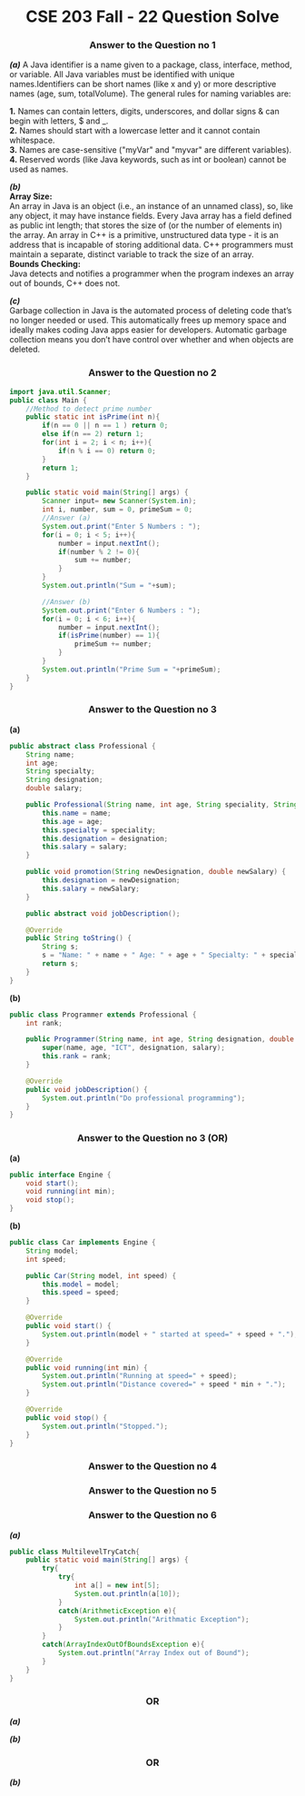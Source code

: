 <h1 style="text-align:center;">CSE 203 Fall - 22 Question Solve</h1>  

<h3 style="text-align:center;">Answer to the Question no 1</h3>  

***(a)***   A Java identifier is a name given to a package, class, interface, method, or variable.
All Java variables must be identified with unique names.Identifiers can be short names (like x and y) or more descriptive names (age, sum, totalVolume).
The general rules for naming variables are:

**1.** Names can contain letters, digits, underscores, and dollar signs & can begin with letters, $ and _.  
**2.** Names should start with a lowercase letter and it cannot contain whitespace.   
**3.** Names are case-sensitive ("myVar" and "myvar" are different variables).  
**4.** Reserved words (like Java keywords, such as int or boolean) cannot be used as names.  

***(b)***  
**Array Size:**  
An array in Java is an object (i.e., an instance of an unnamed class), so, like any object, it may have instance fields. Every Java array has a field defined as public int length; that stores the size of (or the number of elements in) the array. An array in C++ is a primitive, unstructured data type - it is an address that is incapable of storing additional data. C++ programmers must maintain a separate, distinct variable to track the size of an array.  
**Bounds Checking:**  
Java detects and notifies a programmer when the program indexes an array out of bounds, C++ does not.   

***(c)***  
Garbage collection in Java is the automated process of deleting code that’s no longer needed or used. This automatically frees up memory space and ideally makes coding Java apps easier for developers. Automatic garbage collection means you don’t have control over whether and when objects are deleted.   


<h3 style="text-align:center;">Answer to the Question no 2</h3>  

```java
import java.util.Scanner;
public class Main {
    //Method to detect prime number
    public static int isPrime(int n){
        if(n == 0 || n == 1 ) return 0;
        else if(n == 2) return 1;
        for(int i = 2; i < n; i++){
            if(n % i == 0) return 0;
        }
        return 1;
    }

    public static void main(String[] args) {
        Scanner input= new Scanner(System.in);
        int i, number, sum = 0, primeSum = 0;
        //Answer (a)
        System.out.print("Enter 5 Numbers : ");
        for(i = 0; i < 5; i++){
            number = input.nextInt();
            if(number % 2 != 0){
                sum += number;
            }
        }
        System.out.println("Sum = "+sum);

        //Answer (b)
        System.out.print("Enter 6 Numbers : ");
        for(i = 0; i < 6; i++){
            number = input.nextInt();
            if(isPrime(number) == 1){
                primeSum += number;
            }
        }
        System.out.println("Prime Sum = "+primeSum);
    }
}

```

<h3 style="text-align:center;">Answer to the Question no 3</h3>  

**(a)**
```java
public abstract class Professional {
    String name;
    int age;
    String specialty;
    String designation;
    double salary;

    public Professional(String name, int age, String speciality, String designation, double salary) {
        this.name = name;
        this.age = age;
        this.specialty = speciality;
        this.designation = designation;
        this.salary = salary;
    }

    public void promotion(String newDesignation, double newSalary) {
        this.designation = newDesignation;
        this.salary = newSalary;
    }

    public abstract void jobDescription();

    @Override
    public String toString() {
        String s;
        s = "Name: " + name + " Age: " + age + " Specialty: " + specialty;
        return s;
    }
}
```
**(b)**  
```java
public class Programmer extends Professional {
    int rank;

    public Programmer(String name, int age, String designation, double salary, int rank) {
        super(name, age, "ICT", designation, salary);
        this.rank = rank;
    }

    @Override
    public void jobDescription() {
        System.out.println("Do professional programming");
    }
}
```
<h3 style="text-align:center;">Answer to the Question no 3 (OR)</h3>   

**(a)**  
```java
public interface Engine {
    void start();
    void running(int min);
    void stop();
}
```  
**(b)**  
```java
public class Car implements Engine {
    String model;
    int speed;

    public Car(String model, int speed) {
        this.model = model;
        this.speed = speed;
    }

    @Override
    public void start() {
        System.out.println(model + " started at speed=" + speed + ".");
    }

    @Override
    public void running(int min) {
        System.out.println("Running at speed=" + speed);
        System.out.println("Distance covered=" + speed * min + ".");
    }

    @Override
    public void stop() {
        System.out.println("Stopped.");
    }
}
```

<h3 style="text-align:center;">Answer to the Question no 4</h3>
<h3 style="text-align:center;">Answer to the Question no 5</h3>
<h3 style="text-align:center;">Answer to the Question no 6</h3>  

***(a)***

```java
public class MultilevelTryCatch{
    public static void main(String[] args) {
        try{
            try{
                int a[] = new int[5];
                System.out.println(a[10]);
            }
            catch(ArithmeticException e){
                System.out.println("Arithmatic Exception");
            }
        }
        catch(ArrayIndexOutOfBoundsException e){
            System.out.println("Array Index out of Bound");
        }
    }
}
```
<h3 style="text-align:center;">OR</h3>  

***(a)***  

***(b)***  

<h3 style="text-align:center;">OR</h3>  

***(b)***


